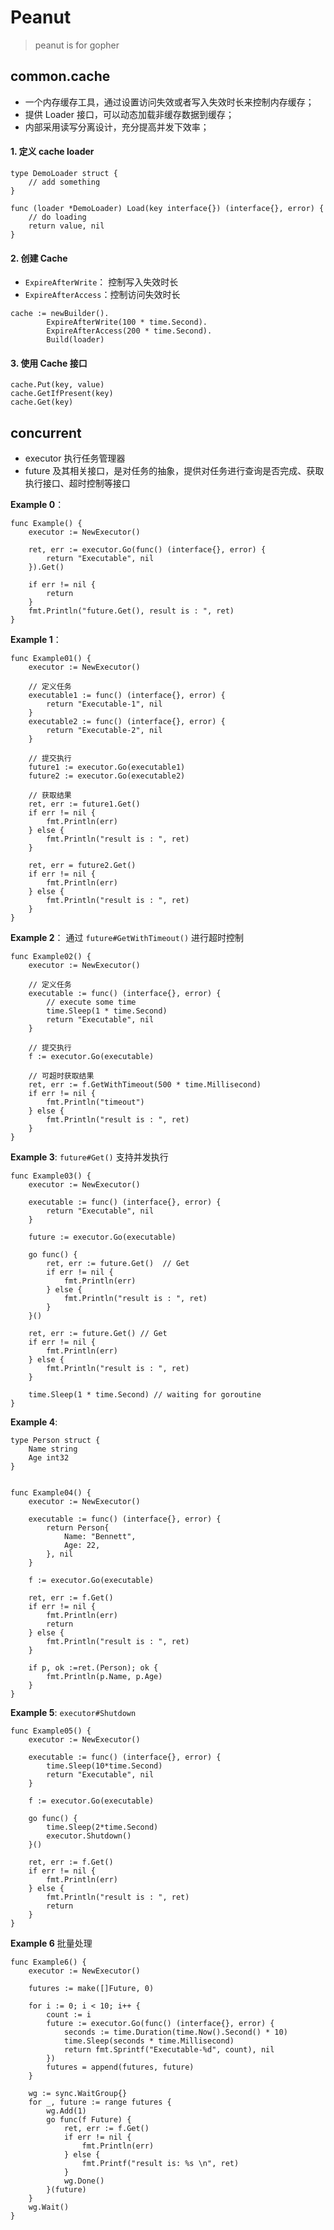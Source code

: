 # Peanut
> peanut is for gopher

## common.cache

- 一个内存缓存工具，通过设置访问失效或者写入失效时长来控制内存缓存；
- 提供 Loader 接口，可以动态加载非缓存数据到缓存；
- 内部采用读写分离设计，充分提高并发下效率；

#### 1. 定义 cache loader

```
type DemoLoader struct {
    // add something
}

func (loader *DemoLoader) Load(key interface{}) (interface{}, error) {
    // do loading
	return value, nil
}
```

#### 2. 创建 Cache

- `ExpireAfterWrite`： 控制写入失效时长
- `ExpireAfterAccess`：控制访问失效时长
```
cache := newBuilder().
		ExpireAfterWrite(100 * time.Second).
		ExpireAfterAccess(200 * time.Second).
		Build(loader)
```

#### 3. 使用 Cache 接口
```
cache.Put(key, value)
cache.GetIfPresent(key)
cache.Get(key)
```


## concurrent

- executor 执行任务管理器
- future 及其相关接口，是对任务的抽象，提供对任务进行查询是否完成、获取执行接口、超时控制等接口

**Example 0**： 
```
func Example() {
	executor := NewExecutor()

	ret, err := executor.Go(func() (interface{}, error) {
		return "Executable", nil
	}).Get()

	if err != nil {
		return
	}
	fmt.Println("future.Get(), result is : ", ret)
}
```

**Example 1**： 
```
func Example01() {
	executor := NewExecutor()

	// 定义任务
	executable1 := func() (interface{}, error) {
		return "Executable-1", nil
	}
	executable2 := func() (interface{}, error) {
		return "Executable-2", nil
	}

	// 提交执行
	future1 := executor.Go(executable1)
	future2 := executor.Go(executable2)

	// 获取结果
	ret, err := future1.Get()
	if err != nil {
		fmt.Println(err)
	} else {
		fmt.Println("result is : ", ret)
	}

	ret, err = future2.Get()
	if err != nil {
		fmt.Println(err)
	} else {
		fmt.Println("result is : ", ret)
	}
}
```

**Example 2**： 通过 `future#GetWithTimeout()` 进行超时控制
```
func Example02() {
	executor := NewExecutor()

	// 定义任务
	executable := func() (interface{}, error) {
		// execute some time
		time.Sleep(1 * time.Second)
		return "Executable", nil
	}

	// 提交执行
	f := executor.Go(executable)

	// 可超时获取结果
	ret, err := f.GetWithTimeout(500 * time.Millisecond)
	if err != nil {
		fmt.Println("timeout")
	} else {
		fmt.Println("result is : ", ret)
	}
}
```

**Example 3**: `future#Get()` 支持并发执行
```
func Example03() {
	executor := NewExecutor()

	executable := func() (interface{}, error) {
		return "Executable", nil
	}

	future := executor.Go(executable)

	go func() {
		ret, err := future.Get()  // Get 
		if err != nil {
			fmt.Println(err)
		} else {
			fmt.Println("result is : ", ret)
		}
	}()

	ret, err := future.Get() // Get
	if err != nil {
		fmt.Println(err)
	} else {
		fmt.Println("result is : ", ret)
	}

	time.Sleep(1 * time.Second) // waiting for goroutine
}
```

**Example 4**: 
```
type Person struct {
	Name string
	Age int32
}


func Example04() {
	executor := NewExecutor()

	executable := func() (interface{}, error) {
		return Person{
			Name: "Bennett",
			Age: 22,
		}, nil
	}

	f := executor.Go(executable)

	ret, err := f.Get()
	if err != nil {
		fmt.Println(err)
		return
	} else {
		fmt.Println("result is : ", ret)
	}

	if p, ok :=ret.(Person); ok {
		fmt.Println(p.Name, p.Age)
	}
}
```

**Example 5**: `executor#Shutdown`
```
func Example05() {
	executor := NewExecutor()

	executable := func() (interface{}, error) {
		time.Sleep(10*time.Second)
		return "Executable", nil
	}

	f := executor.Go(executable)

	go func() {
		time.Sleep(2*time.Second)
		executor.Shutdown()
	}()

	ret, err := f.Get()
	if err != nil {
		fmt.Println(err)
	} else {
		fmt.Println("result is : ", ret)
		return
	}
}
```

**Example 6** 批量处理
```
func Example6() {
	executor := NewExecutor()

	futures := make([]Future, 0)

	for i := 0; i < 10; i++ {
		count := i
		future := executor.Go(func() (interface{}, error) {
			seconds := time.Duration(time.Now().Second() * 10)
			time.Sleep(seconds * time.Millisecond)
			return fmt.Sprintf("Executable-%d", count), nil
		})
		futures = append(futures, future)
	}

	wg := sync.WaitGroup{}
	for _, future := range futures {
		wg.Add(1)
		go func(f Future) {
			ret, err := f.Get()
			if err != nil {
				fmt.Println(err)
			} else {
				fmt.Printf("result is: %s \n", ret)
			}
			wg.Done()
		}(future)
	}
	wg.Wait()
}
```

